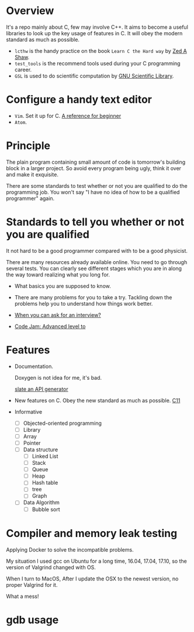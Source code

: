 # Overview
It's a repo mainly about C, few may involve C++. It aims to become a useful libraries to look up the key usage of features in C. It will obey the modern standard as much as possible.

* `lcthw` is the handy practice on the book `Learn C the Hard way` by [Zed A Shaw](https://zedshaw.com).
* `test_tools` is the recommend tools used during your C programming career.
* `GSL` is used to do scientific computation by [GNU Scientific Library](http://www.gnu.org/software/gsl/).

# Configure a handy text editor
* `Vim`. Set it up for C. [A reference for beginner](https://stackoverflow.com/questions/14533877/ideal-c-setup-for-vim)
* `Atom`.

# Principle
The plain program containing small amount of code is tomorrow's building block in a larger project. So avoid every program being ugly, think it over and make it exquisite.

There are some standards to test whether or not you are qualified to do the programming job. You won't say "I have no idea of how to be a qualified programmer" again.

# Standards to tell you whether or not you are qualified
It not hard to be a good programmer compared with to be a good physicist.

There are many resources already available online. You need to go through several tests. You can clearly see different stages which you are in along the way toward realizing what you long for.

* What basics you are supposed to know.
* There are many problems for you to take a try. Tackling down the problems help
you to understand how things work better.  

* [When you can ask for an interview?](https://youtu.be/ko-KkSmp-Lk)

* [Code Jam: Advanced level to  ](https://code.google.com/codejam/)

# Features
* Documentation.

  Doxygen is not idea for me, it's bad.

  [slate an API generator](https://github.com/lord/slate)

* New features on C. Obey the new standard as much as possible. <a href = "https://en.wikipedia.org/wiki/C_(programming_language)#C11"> C11 <a>
* Informative
  - [ ] Objected-oriented programming
  - [ ] Library
  - [ ] Array
  - [ ] Pointer
  - [ ] Data structure
    - [ ] Linked List
    - [ ] Stack
    - [ ] Queue
    - [ ] Heap
    - [ ] Hash table
    - [ ] tree
    - [ ] Graph
  - [ ] Data Algorithm
    - [ ] Bubble sort
# Compiler and memory leak testing
Applying Docker to solve the incompatible problems.

My situation I used gcc on Ubuntu for a long time, 16.04, 17.04, 17.10, so the version of Valgrind changed with OS.

When I turn to MacOS, After I update the OSX to the newest version, no proper Valgrind for it.

What a mess!

# gdb usage
